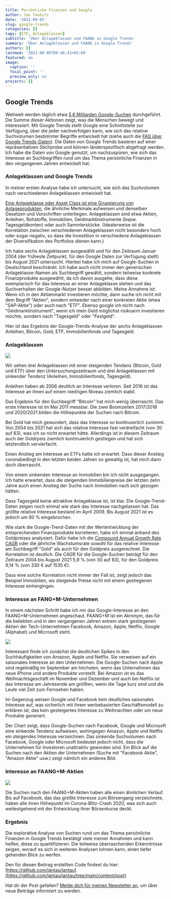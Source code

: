 ```yaml
---
title: Persönliche Finanzen und Google
author: Jan Taubitz
date: '2021-09-05'
slug: google-trends
categories: []
tags: [ETF, Anlageklassen]
subtitle: 'Über Anlageklassen und FAANG in Google Trends'
summary: 'Über Anlageklassen und FAANG in Google Trends'
authors: []
lastmod: '2021-09-05T09:46:43+02:00'
featured: no
image:
  caption: ''
  focal_point: ''
  preview_only: no
projects: []
---
```


## Google Trends

Weltweit werden täglich etwa [5,6 Milliarden Google-Suchen](https://blog.hubspot.com/marketing/google-search-statistics) durchgeführt. Die Summe dieser Aktionen zeigt, was die Menschen bewegt und interessiert. Mit Google Trends stellt Google eine Schnittstelle zur Verfügung, über die jeder nachverfolgen kann, wie sich das relative Suchvolumen bestimmter Begriffe entwickelt hat (siehe auch die [FAQ über Google Trends-Daten](https://support.google.com/trends/answer/4365533?hl=en)). Die Daten von Google Trends basieren auf einer repräsentativen Stichprobe und können länderspezifisch abgefragt werden. Ich habe die Daten von Google genutzt, um nachzuspüren, wie sich das Interesse an Suchbegriffen rund um das Thema persönliche Finanzen in den vergangenen Jahren entwickelt hat.

### Anlageklassen und Google Trends

In meiner ersten Analyse habe ich untersucht, wie sich das Suchvolumen nach verschiedenen Anlageklassen entwickelt hat.

[Eine Anlageklasse oder Asset Class ist eine Gruppierung von Anlageprodukten](https://www.investopedia.com/terms/a/assetclasses.asp), die ähnliche Merkmale aufweisen und denselben Gesetzen und Vorschriften unterliegen. Anlageklassen sind etwa Aktien, Anleihen, Rohstoffe, Immobilien, Geldmarktinstrumente (bspw. Tagesgeldkonten) oder auch Sammlerstücke. (Idealerweise ist die Korrelation zwischen verschiedenen Anlageklassen nicht besonders hoch oder sogar negativ, so dass die Investition in verschiedene Anlageklassen der Diversifikation des Portfolios dienen kann.)

Ich habe sechs Anlageklassen ausgewählt und für den Zeitraum Januar 2004 (der früheste Zeitpunkt, für den Google Daten zur Verfügung stellt) bis August 2021 untersucht. Hierbei habe ich mich auf Google-Suchen in Deutschland beschränkt. Ich habe auch nicht immer den generischen Anlageklasse-Namen als Suchbegriff gewählt, sondern teilweise konkrete Finanzprodukte ausgewählt, da ich davon ausgehe, dass diese exemplarisch für das Interesse an einer Anlageklasse stehen und das Suchverhalten der Google-Nutzer besser abbilden. Meine Annahme ist: Wenn ich in den Aktienmarkt investieren möchte, dann suche ich nicht mit dem Begriff "Aktien", sondern entweder nach einer konkreten Aktie (etwa "SAP-Aktie") oder auch nach "ETF". Ebenso google ich nicht nach "Geldmarktinstrument", wenn ich mein Geld möglichst risikoarm investieren möchte, sondern nach "Tagesgeld" oder "Festgeld".

Hier ist das Ergebnis der Google-Trends-Analyse der sechs Anlageklassen Anleihen, Bitcoin, Gold, ETF, Immobilienfonds und Tagesgeld.

### Anlageklassen
![](assetklassen.png)

Wir sehen drei Anlageklassen mit einer steigenden Tendenz (Bitcoin, Gold und ETF) über den Untersuchungszeitraum und drei Anlageklassen mit sinkender Tendenz (Anleihen, Immobilienfonds, Tagesgeld).

Anleihen haben ab 2006 deutlich an Interesse verloren. Seit 2016 ist das Interesse an ihnen auf einem niedrigen Niveau ziemlich stabil. 

Das Ergebnis für den Suchbegriff "Bitcoin" hat mich wenig überrascht. Das erste Interesse ist im Mai 2011 messbar. Die zwei Boomzeiten 2017/2018 und 2020/2021 bilden die Höhepunkte der Suchen nach Bitcoin.

Bei Gold hat mich gewundert, dass das Interesse so kontinuierlich zunimmt. Von 2004 bis 2021 hat sich das relative Interesse fast verdreifacht (von 30 auf 83), was ich so nicht erwartet hätte. Allerdings ist in diesem Zeitraum auch der Goldrpeis ziemlich kontinuierlich gestiegen und hat sich letztendlich vervierfacht.

Einen Anstieg am Interesse an ETFs hatte ich erwartet. Dass dieser Anstieg coronabedingt in den letzten beiden Jahren so gewaltig ist, hat mich dann doch überrascht.

Von einem sinkenden Interesse an Immobilien bin ich nicht ausgegangen. Ich hatte erwartet, dass die steigenden Immobilienpreise der letzten zehn Jahre auch einen Anstieg der Suche nach Immobilien nach sich gezogen hätten. 

Dass Tagesgeld keine attraktive Anlageklasse ist, ist klar. Die Google-Trend-Daten zeigen noch einmal wie stark das Interesse nachgelassen hat. Das größte relative Interesse bestand im April 2009. Bis August 2021 ist es jedoch um 90 % eingebrochen.

Wie stark die Google-Trend-Daten mit der Wertentwicklung der entsprechenden Finanzprodukte korrelieren, habe ich einmal anhand des Goldpreises analysiert. Dafür habe ich die [Compound Annual Growth Rate CAGR](https://www.investopedia.com/terms/c/cagr.asp) oder die jährliche Wachstumsrate sowohl für das relative Interesse am Suchbegriff "Gold" als auch für den Goldpreis ausgerechnet. Die Korrelation ist deutlich. Die CAGR für die Google-Suchen beträgt für den Zeitraum 2004 bis August 2021 5,9 % (von 30 auf 83), für den Goldpreis 9,14 % (von 330 € auf 1535 €).

Dass eine solche Korrelation nicht immer der Fall ist, zeigt jedoch das Beispiel Immobilien, wo steigende Preise nicht mit einem gestiegenen Interesse einhergingen.

### Interesse an FANG+M-Unternehmen

In einem nächsten Schritt habe ich mir das Google-Interesse an den FAANG+M-Unternehmen angeschaut. FAANG+M ist ein Akronym, das für die beliebten und in den vergangenen Jahren extrem stark gestiegenen Aktien der Tech-Unternehmen Facebook, Amazon, Apple, Netflix, Google (Alphabet) und Microsoft steht.

![](FANG+M_company.png)

Interessant finde ich zunächst die deutlichen Spikes in den Suchhäufigkeiten von Amazon, Apple und Netflix. Sie verweisen auf ein saisonales Interesse an den Unternehmen. Die Google-Suchen nach Apple sind regelmäßig im September am höchsten, wenn das Unternehmen das neue iPhone und andere Produkte vorstellt. Bei Amazon ist es das Weihnachtsgeschäft im November und Dezember und auch bei Netflix ist das Interesse am Jahresende am größten, wenn die Tage kurz sind und die Leute viel Zeit zum Fernsehen haben.

Im Gegenzug weisen Google und Facebook kein deutliches saisonales Interesse auf, was sicherlich mit ihrem werbebasierten Geschäftsmodell zu erklären ist, das kein gesteigertes Interesse zu Weihnachten oder um neue Produkte generiert.

Der Chart zeigt, dass Google-Suchen nach Facebook, Google und Microsoft eine sinkende Tendenz aufweisen, wohingegen Amazon, Apple und Netflix ein steigendes Interesse verzeichnen. Das sinkende Suchvolumen nach Facebook, Google oder Microsoft bedeutet jedoch nicht, dass die Unternehmen für Investoren unattraktiv geworden sind. Ein Blick auf die Suchen nach den Aktien der Unternehmen (Suche mit "Facebook Aktie", "Amazon Aktie" usw.) zeigt nämlich ein anderes Bild. 

### Interesse an FAANG+M-Aktien
![](FANG+M_stock.png)

Die Suchen nach den FAANG+M-Aktien haben alle einen ähnlichen Verlauf. Bis auf Facebook, das das größte Interesse zum Börsengang verzeichnete, haben alle ihren Höhepunkt im Corona-Blitz-Crash 2020, was sich auch weitestgehend mit der Entwicklung ihrer Börsenkurse deckt.

### Ergebnis

Die explorative Analyse von Suchen rund um das Thema persönliche Finanzen in Google Trends bestätigt viele meiner Annahmen und kann helfen, diese zu quantifizieren. Die teilweise überraschenden Erkenntnisse zeigen, worauf es sich in weiteren Analysen lohnen kann, einen tiefer gehenden Blick zu werfen.

Den für diesen Beitrag erstellten Code findest du hier: [https://github.com/jantau/jantau](https://github.com/jantau/jantau/tree/main/content/post)

Hat dir der Post gefallen? [Melde dich für meinen Newsletter an](https://tinyletter.com/jantau), um über neue Beiträge informiert zu werden.